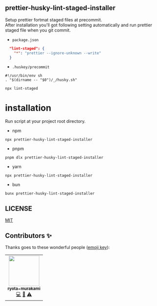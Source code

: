 ## prettier-husky-lint-staged-installer


Setup prettier fortmat staged files at precommit.  
After installation you'll got following setting automatically and
run prettier staged file when you git commit.

- `package.json`
```json
  "lint-staged": {
    "*": "prettier --ignore-unknown --write"
  }
```
- `.huskey/precommit`
```shell
#!/usr/bin/env sh
. "$(dirname -- "$0")/_/husky.sh"

npx lint-staged
```

# installation

Run script at your project root directory.

- npm
```shell
npx prettier-husky-lint-staged-installer
```
- pnpm
```shell
pnpm dlx prettier-husky-lint-staged-installer
```
- yarn
```shell
npx prettier-husky-lint-staged-installer
```
- bun
```shell
bunx prettier-husky-lint-staged-installer
```

## LICENSE

[MIT](https://opensource.org/license/mit/)

## Contributors ✨

Thanks goes to these wonderful people ([emoji key](https://allcontributors.org/docs/en/emoji-key)):

<!-- ALL-CONTRIBUTORS-LIST:START - Do not remove or modify this section -->
<!-- prettier-ignore-start -->
<!-- markdownlint-disable -->
<table>
  <tr>
    <td align="center"><a href="http://ryota-murakami.github.io/"><img src="https://avatars1.githubusercontent.com/u/5501268?s=400&u=7bf6b1580b95930980af2588ef0057f3e9ec1ff8&v=4?s=100" width="100px;" alt=""/><br /><sub><b>ryota-murakami</b></sub></a><br /><a href="https://github.com/laststance/create-react-app-vite/commits?author=ryota-murakami" title="Code">💻</a> <a href="https://github.com/laststance/create-react-app-vite/commits?author=ryota-murakami" title="Documentation">📖</a> <a href="https://github.com/laststance/create-react-app-vite/commits?author=ryota-murakami" title="Tests">⚠️</a></td>
  </tr>
</table>

<!-- markdownlint-restore -->
<!-- prettier-ignore-end -->

<!-- ALL-CONTRIBUTORS-LIST:END -->
